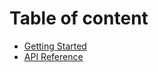 # Table of content
* [Getting Started](docs/getting-started.md)
* [API Reference](docs/api-reference.md)

